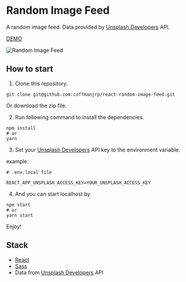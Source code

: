 # Random Image Feed

A random image feed. Data provided by [Unsplash Developers](https://unsplash.com/developers) API.

[DEMO](https://react-random-image-feed.vercel.app/)

![Random Image Feed](https://res.cloudinary.com/coffmanjrp-dev/image/upload/v1643413166/coffmanjrp.io/random_image_feed_499359c043.png)

## How to start

1. Clone this repository.

```
git clone git@github.com:coffmanjrp/react-random-image-feed.git
```

Or download the zip file.

2. Run following command to install the dependencies.

```
npm install
# or
yarn
```

3. Set your [Unsplash Developers](https://unsplash.com/developers) API key to the environment variable.

example:

```
# .env.local file

REACT_APP_UNSPLASH_ACCESS_KEY=YOUR_UNSPLASH_ACCESS_KEY
```

4. And you can start localhost by

```
npm start
# or
yarn start
```

Enjoy!

## Stack

- [React](https://reactjs.org/)
- [Sass](https://sass-lang.com/)
- Data from [Unsplash Developers](https://unsplash.com/developers) API

